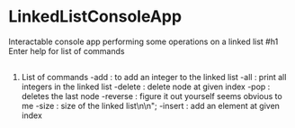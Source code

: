# LinkedListConsoleApp
Interactable console app performing some operations on a linked list
#h1
Enter help for list of commands

##
1. List of commands
  -add : to add an integer to the linked list
  -all : print all integers in the linked list
  -delete : delete node at given index
  -pop : deletes the last node
  -reverse : figure it out yourself seems obvious to me
  -size : size of the linked list\n\n";
  -insert : add an element at given index
